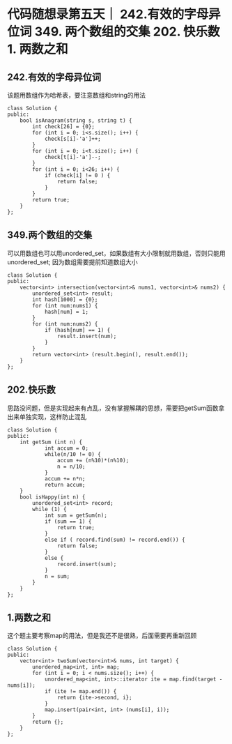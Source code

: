 # 代码随想录第五天｜ 242.有效的字母异位词 349. 两个数组的交集 202. 快乐数 1. 两数之和  

## 242.有效的字母异位词 
该题用数组作为哈希表，要注意数组和string的用法

```
class Solution {
public:
    bool isAnagram(string s, string t) {
        int check[26] = {0};
        for (int i = 0; i<s.size(); i++) {
            check[s[i]-'a']++;
        }
        for (int i = 0; i<t.size(); i++) {
            check[t[i]-'a']--;
        }
        for (int i = 0; i<26; i++) {
            if (check[i] != 0 ) {
                return false;
            }
        }
        return true;
    }
};
```

## 349.两个数组的交集
可以用数组也可以用unordered_set，如果数组有大小限制就用数组，否则只能用unordered_set; 因为数组需要提前知道数组大小

```
class Solution {
public:
    vector<int> intersection(vector<int>& nums1, vector<int>& nums2) {
        unordered_set<int> result;
        int hash[1000] = {0};
        for (int num:nums1) {
            hash[num] = 1;
        }
        for (int num:nums2) {
            if (hash[num] == 1) {
                result.insert(num);
            }
        }
        return vector<int> (result.begin(), result.end());
    }
};
```

## 202.快乐数
思路没问题，但是实现起来有点乱，没有掌握解耦的思想，需要把getSum函数拿出来单独实现，这样防止混乱

```
class Solution {
public:
    int getSum (int n) {
            int accum = 0;
            while(n/10 != 0) {
                accum += (n%10)*(n%10);
                n = n/10;
            }
            accum += n*n;
            return accum;
    }
    bool isHappy(int n) {
        unordered_set<int> record;
        while (1) {
            int sum = getSum(n);
            if (sum == 1) {
                return true;
            }
            else if ( record.find(sum) != record.end()) {
                return false;
            }
            else {
                record.insert(sum);
            }
            n = sum;
        }
    }
};
```

## 1.两数之和  
这个题主要考察map的用法，但是我还不是很熟，后面需要再重新回顾

```
class Solution {
public:
    vector<int> twoSum(vector<int>& nums, int target) {
        unordered_map<int, int> map;
        for (int i = 0; i < nums.size(); i++) {
            unordered_map<int, int>::iterator ite = map.find(target - nums[i]);
            if (ite != map.end()) {
                return {ite->second, i};
            }
            map.insert(pair<int, int> (nums[i], i));
        }
        return {};
    }
};
```


